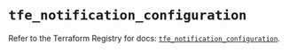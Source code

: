 # `tfe_notification_configuration`

Refer to the Terraform Registry for docs: [`tfe_notification_configuration`](https://registry.terraform.io/providers/hashicorp/tfe/0.52.0/docs/resources/notification_configuration).
